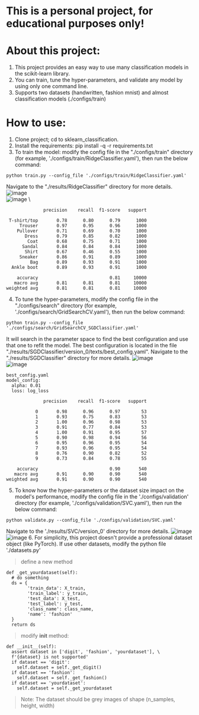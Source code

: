 # This is a personal project, for educational purposes only!
# About this project:
1. This project provides an easy way to use many classification models in the scikit-learn library.
2. You can train, tune the hyper-parameters, and validate any model by using only one command line.
3. Supports two datasets (handwritten, fashion mnist) and almost classification models (./configs/train)
# How to use:
1. Clone project; cd to sklearn_classification.
2. Install the requirements: pip install -q -r requirements.txt
3. To train the model: modify the config file in the "./configs/train" directory (for example, './configs/train/RidgeClassifier.yaml'), then run the below command:
```
python train.py --config_file './configs/train/RidgeClassifier.yaml'
```
  Navigate to the "./results/RidgeClassifier" directory for more details.
![image](https://github.com/user-attachments/assets/29ba3631-1b33-419c-9ff2-8477237159aa) \
![image](https://github.com/user-attachments/assets/5b9b9313-4a0b-4b37-b523-463ec9684306) \
```
              precision    recall  f1-score   support

 T-shirt/top       0.78      0.80      0.79      1000
     Trouser       0.97      0.95      0.96      1000
    Pullover       0.71      0.69      0.70      1000
       Dress       0.79      0.85      0.82      1000
        Coat       0.68      0.75      0.71      1000
      Sandal       0.84      0.84      0.84      1000
       Shirt       0.67      0.46      0.55      1000
     Sneaker       0.86      0.91      0.89      1000
         Bag       0.89      0.93      0.91      1000
  Ankle boot       0.89      0.93      0.91      1000

    accuracy                           0.81     10000
   macro avg       0.81      0.81      0.81     10000
weighted avg       0.81      0.81      0.81     10000
```
4. To tune the hyper-parameters, modify the config file in the "./configs/search" directory (for example, './configs/search/GridSearchCV.yaml'), then run the below command:
```
python train.py --config_file './configs/search/GridSearchCV_SGDClassifier.yaml'
```
  It will search in the parameter space to find the best configuration and use that one to refit the model. The best configuration is located in the file "./results/SGDClassifier/version_0/texts/best_config.yaml". Navigate to the "./results/SGDClassifier" directory for more details.
  ![image](https://github.com/user-attachments/assets/777637e4-2b18-4d6f-8738-88ec4f5da347) \
  ![image](https://github.com/user-attachments/assets/43a84f8f-4341-4e0c-84e7-ea8643c3cfda) 
```
best_config.yaml
model_config:
  alpha: 0.01
  loss: log_loss
```
```
              precision    recall  f1-score   support

           0       0.98      0.96      0.97        53
           1       0.93      0.75      0.83        53
           2       1.00      0.96      0.98        53
           3       0.91      0.77      0.84        53
           4       1.00      0.91      0.95        57
           5       0.90      0.98      0.94        56
           6       0.95      0.96      0.95        54
           7       0.93      0.96      0.95        54
           8       0.76      0.90      0.82        52
           9       0.73      0.84      0.78        55

    accuracy                           0.90       540
   macro avg       0.91      0.90      0.90       540
weighted avg       0.91      0.90      0.90       540
```
5. To know how the hyper-parameters or the dataset size impact on the model's performance, modify the config file in the './configs/validation' directory (for example, './configs/validation/SVC.yaml'), then run the below command:
```
python validate.py --config_file './configs/validation/SVC.yaml'
```
Navigate to the './results/SVC/version_0' directory for more details.
![image](https://github.com/user-attachments/assets/d1b7b2d0-9ba7-49b7-84ea-655861f9fba3) \
![image](https://github.com/user-attachments/assets/dd080565-1f40-4bc0-9f59-4c00ffbb7853)
6. For simplicity, this project doesn't provide a professional dataset object (like PyTorch). If use other datasets, modify the python file './datasets.py'
> define a new method
```
def _get_yourdataset(self):
  # do something
  ds = {
        'train_data': X_train,
        'train_label': y_train,
        'test_data': X_test,
        'test_label': y_test,
        'class_name': class_name,
        'name': 'fashion'
  }
  return ds
```
> modify __init__ method:
```
def __init__(self):
  assert dataset in ['digit', 'fashion', 'yourdataset'], \
  f'{dataset} is not supported'
  if dataset == 'digit':
    self.dataset = self._get_digit()
  if dataset == 'fashion':
    self.dataset = self._get_fashion()
  if dataset == 'yourdataset':
    self.dataset = self._get_yourdataset
```
> Note: The dataset should be grey images of shape (n_samples, height, width) 







